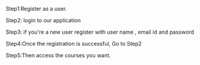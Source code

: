 Step1:Register as a user.


Step2: login to our application


Step3: if you're a new user register with user name , email id and password 


Step4:Once the registration is successful, Go to Step2 


Step5:Then access the courses you want.

